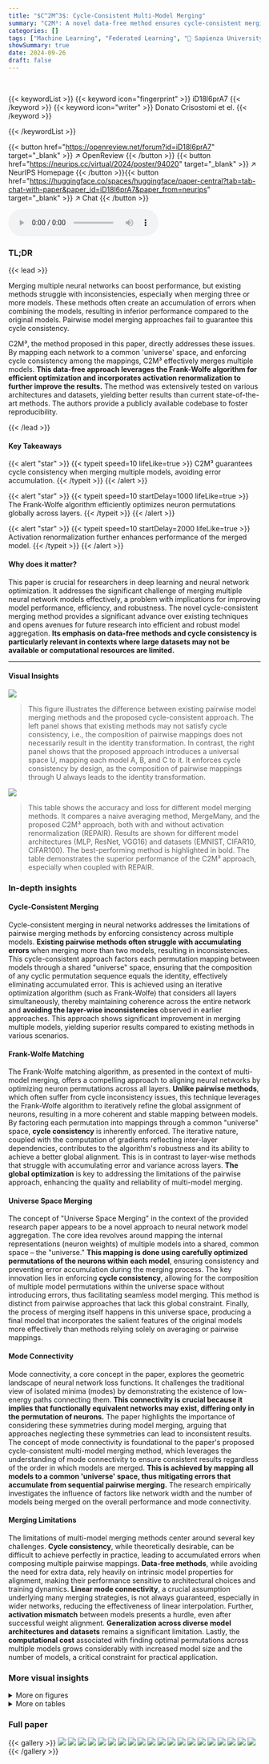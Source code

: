 ```yaml
---
title: "$C^2M^3$: Cycle-Consistent Multi-Model Merging"
summary: "C2M³: A novel data-free method ensures cycle-consistent merging of neural networks, significantly improving model aggregation across various architectures and datasets."
categories: []
tags: ["Machine Learning", "Federated Learning", "🏢 Sapienza University of Rome",]
showSummary: true
date: 2024-09-26
draft: false
---
```


<br>

{{< keywordList >}}
{{< keyword icon="fingerprint" >}} iD18l6prA7 {{< /keyword >}}
{{< keyword icon="writer" >}} Donato Crisostomi et el. {{< /keyword >}}
 
{{< /keywordList >}}

{{< button href="https://openreview.net/forum?id=iD18l6prA7" target="_blank" >}}
↗ OpenReview
{{< /button >}}
{{< button href="https://neurips.cc/virtual/2024/poster/94020" target="_blank" >}}
↗ NeurIPS Homepage
{{< /button >}}{{< button href="https://huggingface.co/spaces/huggingface/paper-central?tab=tab-chat-with-paper&paper_id=iD18l6prA7&paper_from=neurips" target="_blank" >}}
↗ Chat
{{< /button >}}



<audio controls>
    <source src="https://ai-paper-reviewer.com/iD18l6prA7/podcast.wav" type="audio/wav">
    Your browser does not support the audio element.
</audio>


### TL;DR


{{< lead >}}

Merging multiple neural networks can boost performance, but existing methods struggle with inconsistencies, especially when merging three or more models.  These methods often create an accumulation of errors when combining the models, resulting in inferior performance compared to the original models.  Pairwise model merging approaches fail to guarantee this cycle consistency.



C2M³, the method proposed in this paper, directly addresses these issues. By mapping each network to a common 'universe' space, and enforcing cycle consistency among the mappings, C2M³ effectively merges multiple models.  **This data-free approach leverages the Frank-Wolfe algorithm for efficient optimization and incorporates activation renormalization to further improve the results.** The method was extensively tested on various architectures and datasets, yielding better results than current state-of-the-art methods.  The authors provide a publicly available codebase to foster reproducibility.

{{< /lead >}}


#### Key Takeaways

{{< alert "star" >}}
{{< typeit speed=10 lifeLike=true >}} C2M³ guarantees cycle consistency when merging multiple models, avoiding error accumulation. {{< /typeit >}}
{{< /alert >}}

{{< alert "star" >}}
{{< typeit speed=10 startDelay=1000 lifeLike=true >}} The Frank-Wolfe algorithm efficiently optimizes neuron permutations globally across layers. {{< /typeit >}}
{{< /alert >}}

{{< alert "star" >}}
{{< typeit speed=10 startDelay=2000 lifeLike=true >}} Activation renormalization further enhances performance of the merged model. {{< /typeit >}}
{{< /alert >}}

#### Why does it matter?
This paper is crucial for researchers in deep learning and neural network optimization.  It addresses the significant challenge of merging multiple neural network models effectively, a problem with implications for improving model performance, efficiency, and robustness. The novel cycle-consistent merging method provides a significant advance over existing techniques and opens avenues for future research into efficient and robust model aggregation.  **Its emphasis on data-free methods and cycle consistency is particularly relevant in contexts where large datasets may not be available or computational resources are limited.**

------
#### Visual Insights



![](https://ai-paper-reviewer.com/iD18l6prA7/figures_1_1.jpg)

> This figure illustrates the difference between existing pairwise model merging methods and the proposed cycle-consistent approach. The left panel shows that existing methods may not satisfy cycle consistency, i.e., the composition of pairwise mappings does not necessarily result in the identity transformation. In contrast, the right panel shows that the proposed approach introduces a universal space U, mapping each model A, B, and C to it. It enforces cycle consistency by design, as the composition of pairwise mappings through U always leads to the identity transformation.





![](https://ai-paper-reviewer.com/iD18l6prA7/tables_6_1.jpg)

> This table shows the accuracy and loss for different model merging methods.  It compares a naive averaging method, MergeMany, and the proposed C2M³ approach, both with and without activation renormalization (REPAIR). Results are shown for different model architectures (MLP, ResNet, VGG16) and datasets (EMNIST, CIFAR10, CIFAR100). The best-performing method is highlighted in bold. The table demonstrates the superior performance of the C2M³ approach, especially when coupled with REPAIR.





### In-depth insights


#### Cycle-Consistent Merging
Cycle-consistent merging in neural networks addresses the limitations of pairwise merging methods by enforcing consistency across multiple models.  **Existing pairwise methods often struggle with accumulating errors** when merging more than two models, resulting in inconsistencies. This cycle-consistent approach factors each permutation mapping between models through a shared "universe" space, ensuring that the composition of any cyclic permutation sequence equals the identity, effectively eliminating accumulated error. This is achieved using an iterative optimization algorithm (such as Frank-Wolfe) that considers all layers simultaneously, thereby maintaining coherence across the entire network and **avoiding the layer-wise inconsistencies** observed in earlier approaches.  This approach shows significant improvement in merging multiple models, yielding superior results compared to existing methods in various scenarios.

#### Frank-Wolfe Matching
The Frank-Wolfe matching algorithm, as presented in the context of multi-model merging, offers a compelling approach to aligning neural networks by optimizing neuron permutations across all layers.  **Unlike pairwise methods**, which often suffer from cycle inconsistency issues, this technique leverages the Frank-Wolfe algorithm to iteratively refine the global assignment of neurons, resulting in a more coherent and stable mapping between models. By factoring each permutation into mappings through a common "universe" space, **cycle consistency** is inherently enforced.  The iterative nature, coupled with the computation of gradients reflecting inter-layer dependencies, contributes to the algorithm's robustness and its ability to achieve a better global alignment. This is in contrast to layer-wise methods that struggle with accumulating error and variance across layers. **The global optimization** is key to addressing the limitations of the pairwise approach, enhancing the quality and reliability of multi-model merging.

#### Universe Space Merging
The concept of "Universe Space Merging" in the context of the provided research paper appears to be a novel approach to neural network model aggregation.  The core idea revolves around mapping the internal representations (neuron weights) of multiple models into a shared, common space – the "universe." **This mapping is done using carefully optimized permutations of the neurons within each model**, ensuring consistency and preventing error accumulation during the merging process.  The key innovation lies in enforcing **cycle consistency**, allowing for the composition of multiple model permutations within the universe space without introducing errors, thus facilitating seamless model merging. This method is distinct from pairwise approaches that lack this global constraint. Finally, the process of merging itself happens in this universe space, producing a final model that incorporates the salient features of the original models more effectively than methods relying solely on averaging or pairwise mappings.

#### Mode Connectivity
Mode connectivity, a core concept in the paper, explores the geometric landscape of neural network loss functions.  It challenges the traditional view of isolated minima (modes) by demonstrating the existence of low-energy paths connecting them.  **This connectivity is crucial because it implies that functionally equivalent networks may exist, differing only in the permutation of neurons.** The paper highlights the importance of considering these symmetries during model merging, arguing that approaches neglecting these symmetries can lead to inconsistent results. The concept of mode connectivity is foundational to the paper's proposed cycle-consistent multi-model merging method, which leverages the understanding of mode connectivity to ensure consistent results regardless of the order in which models are merged.  **This is achieved by mapping all models to a common 'universe' space, thus mitigating errors that accumulate from sequential pairwise merging.** The research empirically investigates the influence of factors like network width and the number of models being merged on the overall performance and mode connectivity.

#### Merging Limitations
The limitations of multi-model merging methods center around several key challenges.  **Cycle consistency**, while theoretically desirable, can be difficult to achieve perfectly in practice, leading to accumulated errors when composing multiple pairwise mappings.  **Data-free methods**, while avoiding the need for extra data, rely heavily on intrinsic model properties for alignment, making their performance sensitive to architectural choices and training dynamics.  **Linear mode connectivity**, a crucial assumption underlying many merging strategies, is not always guaranteed, especially in wider networks, reducing the effectiveness of linear interpolation.  Further, **activation mismatch** between models presents a hurdle, even after successful weight alignment.  **Generalization across diverse model architectures and datasets** remains a significant limitation.  Lastly, the **computational cost** associated with finding optimal permutations across multiple models grows considerably with increased model size and the number of models, a critical constraint for practical application.


### More visual insights

<details>
<summary>More on figures
</summary>


![](https://ai-paper-reviewer.com/iD18l6prA7/figures_2_1.jpg)

> This figure shows a 2D projection of the loss landscape for three models (A, B, C) before and after mapping them to a common 'universe' space using the proposed Cycle-Consistent Multi-Model Merging (C2M³) method.  The left panel shows the original loss landscapes, demonstrating that the models reside in separate basins. The right panel depicts the same models after being mapped to the universe space. Notably, their loss landscapes now overlap significantly, indicating that the models reside within the same basin in the universe space. This illustrates the core concept of C2M³, which uses the universe space as a bridge to ensure cycle-consistency and facilitates effective model merging.


![](https://ai-paper-reviewer.com/iD18l6prA7/figures_5_1.jpg)

> This figure shows a 2D projection of the loss landscape for three models (ΘA, ΘB, ΘC) before and after being mapped to a common space called the 'universe'. The colors represent the loss values, with red indicating low loss and blue indicating high loss.  Before mapping, the models are in different basins (separate low-loss regions). After mapping to the universe space using the proposed method, all three models (π(ΘA), π(ΘB), π(ΘC)) are located in the same basin, demonstrating the effectiveness of the method in aligning models.


![](https://ai-paper-reviewer.com/iD18l6prA7/figures_5_2.jpg)

> This figure shows the accuracy of a model obtained by interpolating two models using the Git Re-Basin method.  The results are shown for different random optimization seeds.  The goal is to demonstrate the impact of the random seed on the performance of the Git Re-Basin method.


![](https://ai-paper-reviewer.com/iD18l6prA7/figures_6_1.jpg)

> This figure shows a 2D projection of the loss landscape for three models (ΘA, ΘB, ΘC) before and after mapping them to a common space called the 'universe'. The colors represent the loss values, with red indicating low loss and blue indicating high loss.  Before the mapping, the models are in separate basins (low-loss regions), indicating they are isolated. After mapping to the universe, the models are in the same basin, demonstrating that the mapping successfully aligns them.


![](https://ai-paper-reviewer.com/iD18l6prA7/figures_6_2.jpg)

> This figure shows a 2D projection of the loss landscape for three models (ΘA, ΘB, ΘC) before and after they are mapped to a common space called the 'universe'.  The colors represent the loss value, with red indicating low loss (basins) and blue indicating high loss. Before mapping, the models are in separate basins, but after mapping to the universe space, they all lie within the same basin, indicating better mode connectivity.


![](https://ai-paper-reviewer.com/iD18l6prA7/figures_7_1.jpg)

> This figure shows a 2D projection of the loss landscape for three models (A, B, C) before and after they are mapped to a common space called the 'universe'. The left panel shows the original loss landscape where each model is in a separate basin. The right panel shows the loss landscape after the models have been mapped to the universe space, where all three models are located in the same basin. The redder zones indicate lower loss (better regions) and bluer zones indicate higher loss. This illustrates the concept of using a common space to align the models and merge them more effectively.


![](https://ai-paper-reviewer.com/iD18l6prA7/figures_7_2.jpg)

> This figure visualizes the loss landscape before and after applying a transformation (mapping to the universe) to three models (ΘA, ΘB, ΘC). The left panel (a) shows the original landscape where the models are in separate basins (high-energy barriers). The right panel (b) shows the landscape after the transformation, where the transformed models (π(ΘA), π(ΘB), π(ΘC)) now reside within the same basin (low-energy region). This demonstrates that cycle-consistent multi-model merging successfully aligns the models into a common space.


![](https://ai-paper-reviewer.com/iD18l6prA7/figures_7_3.jpg)

> This figure shows a 2D projection of the loss landscape for three models (A, B, and C) before and after mapping them to a common 'universe' space. The left panel (a) shows the loss landscape for ResNet20 models trained on CIFAR100, while the right panel (b) shows the loss landscape for MLP models trained on MNIST.  Before the mapping, the models are in separate basins (red regions indicate low-loss areas corresponding to local minima or basins), separated by high-energy barriers (blue regions indicate high-loss areas). However, after mapping to the universe space using the proposed Cycle-Consistent Multi-Model Merging (C2M³) method, the three models are now located in the same basin, indicating improved mode connectivity.


![](https://ai-paper-reviewer.com/iD18l6prA7/figures_7_4.jpg)

> This figure visualizes the loss landscape before and after applying a transformation to map models into a shared 'universe' space.  The left panel (a) shows the loss landscape for ResNet20 on CIFAR100, and the right panel (b) shows the loss landscape for an MLP on MNIST.  In both cases, the models (ΘA, ΘB, ΘC) initially occupy distinct basins (low-loss regions shown in red). After the transformation (resulting in models π(ΘA), π(ΘΒ), π(Θc) in the universe space), the models are all located within a single basin, indicating a higher degree of connectivity. The visualization highlights how the proposed method improves the connectivity of different models by aligning them in the universe space.


![](https://ai-paper-reviewer.com/iD18l6prA7/figures_8_1.jpg)

> This figure shows the loss landscape of three models before and after being mapped to a shared 'universe' space.  Before mapping (left), the models occupy distinct basins (low-loss regions) implying isolation.  After mapping to the universe space (right), all models reside within the same basin indicating that they are now connected. This visualizes the core concept of cycle-consistent multi-model merging where models are first mapped to a common space before being averaged.


![](https://ai-paper-reviewer.com/iD18l6prA7/figures_8_2.jpg)

> This figure shows a 2D projection of the loss landscape for three models (A, B, and C) before and after being mapped to a common 'universe' space.  The colors represent the loss values, with red indicating low loss (basins) and blue indicating high loss. Before the mapping, the models are in separate basins, implying isolated minima. However, after mapping to the universe space using the proposed cycle-consistent method, the models are all located within the same basin, illustrating the success of the approach in aligning the models.


![](https://ai-paper-reviewer.com/iD18l6prA7/figures_15_1.jpg)

> This figure shows a 2D projection of the loss landscape for three models (A, B, and C) before and after applying a transformation that maps them to a common 'universe' space.  The visualization helps illustrate the concept of cycle consistency in multi-model merging. Before the transformation, the models are in separate basins (low-loss regions).  After mapping to the universe space, the transformed models (π(ΘA), π(ΘB), π(ΘC)) reside within the same basin, indicating that the method effectively aligns the models by finding consistent permutations across layers.


![](https://ai-paper-reviewer.com/iD18l6prA7/figures_16_1.jpg)

> This figure shows a 2D projection of the loss landscape for three models (A, B, C) before and after being mapped to a common 'universe' space.  The colormap represents the loss values, with red indicating low loss (basins) and blue indicating high loss. Before mapping, the models are in different basins, suggesting isolation.  After mapping to the universe space via a learned transformation, all three models reside in the same basin, indicating that the models' respective modes (low-loss regions) have been brought into proximity. This demonstrates the effectiveness of the proposed Cycle-Consistent Multi-Model Merging (C2M³) method in aligning models.


![](https://ai-paper-reviewer.com/iD18l6prA7/figures_16_2.jpg)

> This figure shows a 2D projection of the loss landscape for three models (ΘA, ΘB, ΘC) before and after mapping them to a common 'universe' space using the proposed Cycle-Consistent Multi-Model Merging (C2M³) method.  The left panel shows the original models, which are in separate basins (low-loss regions). The right panel shows the models after mapping to the universe, demonstrating that the models now reside within the same basin, indicating successful alignment and mode connectivity.


![](https://ai-paper-reviewer.com/iD18l6prA7/figures_20_1.jpg)

> This figure visualizes the loss landscape before and after applying a transformation to map models into a common 'universe' space.  The left panel (a) shows the original loss landscape for three models (ΘA, ΘB, ΘC), illustrating separate basins.  The right panel (b) shows the loss landscape after the transformation (π(ΘA), π(ΘB), π(ΘC)), demonstrating that the models now reside within the same basin in the universe space.  The color scheme uses red for low-loss areas and blue for high-loss areas.


![](https://ai-paper-reviewer.com/iD18l6prA7/figures_22_1.jpg)

> This figure visualizes the loss landscapes before and after applying a transformation to a common 'universe' space.  It shows that, in the original space, the three models (ΘA, ΘB, ΘC) are in separate basins (low-loss regions). After mapping them to the universe space using a transformation (represented by π), all three models (π(ΘΑ), π(ΘΒ), π(Θc)) now reside in the same basin, indicating a more connected and unified representation.


![](https://ai-paper-reviewer.com/iD18l6prA7/figures_22_2.jpg)

> This figure shows a 2D projection of the loss landscape for three models (ΘA, ΘB, ΘC) before and after being mapped to a common 'universe' space.  The mapping process aims to align the models by finding optimal permutations of their neurons. Before mapping, the models are located in separate basins (low-loss regions), indicating isolation. After mapping to the universe, the models' corresponding images (π(ΘA), π(ΘB), π(ΘC)) are all found in the same basin.  The plot visually demonstrates how the proposed method successfully connects and merges the models into a common region, highlighting improved mode connectivity.


![](https://ai-paper-reviewer.com/iD18l6prA7/figures_24_1.jpg)

> This figure shows a 2D projection of the loss landscape for three models (ΘA, ΘB, ΘC) before and after mapping them to a common 'universe' space (π(ΘA), π(ΘB), π(ΘC)). The colormap represents the loss value, with red indicating low loss and blue indicating high loss.  Before the mapping, the models are in separate basins (low-loss regions). After mapping to the universe space, all three models are clustered together in a single basin, indicating that the universe space successfully aligns the models.


![](https://ai-paper-reviewer.com/iD18l6prA7/figures_24_2.jpg)

> This figure shows a 2D projection of the loss landscape for three models (ΘA, ΘB, ΘC) before and after being mapped to a common 'universe' space.  Before mapping, the models are in separate basins (low-loss regions), indicating isolation.  After mapping to the universe, all three models (π(ΘA), π(ΘB), π(ΘC)) are located in the same basin, demonstrating that the proposed cycle-consistent method effectively aligns the models.


![](https://ai-paper-reviewer.com/iD18l6prA7/figures_24_3.jpg)

> This figure visualizes the loss landscape before and after mapping models to a common 'universe' space.  It shows that in the original space (left), the three models (A, B, C) reside in distinct basins, separated by high-energy barriers. However, after transforming the models to the universe space (right), they are all situated in the same basin, indicating improved connectivity and facilitating the merging process.


![](https://ai-paper-reviewer.com/iD18l6prA7/figures_24_4.jpg)

> This figure shows a 2D projection of the loss landscape for three models (ΘA, ΘB, ΘC) before and after being mapped to a shared 'universe' space using the proposed Cycle-Consistent Multi-Model Merging method. The left panel shows the original models, demonstrating that they reside in separate basins (low-loss regions).  The right panel shows the models after being mapped to the universe space, highlighting that they now all reside within the same basin. This visually demonstrates the method's ability to align models from different loss landscapes, facilitating subsequent merging.


![](https://ai-paper-reviewer.com/iD18l6prA7/figures_24_5.jpg)

> This figure shows a 2D projection of the loss landscape for three models (ΘA, ΘB, ΘC) before and after mapping them to a common 'universe' space (π(ΘA), π(ΘB), π(ΘC)).  The color scheme represents the loss value, with red indicating low loss (likely basins) and blue representing high loss. The key observation is that after mapping to the universe space, the three models now reside in the same basin, suggesting a successful alignment by the proposed method.


![](https://ai-paper-reviewer.com/iD18l6prA7/figures_24_6.jpg)

> This figure shows a 2D projection of the loss landscape for three models (ΘA, ΘB, ΘC) before and after they are mapped to a common 'universe' space using the proposed cycle-consistent multi-model merging method. The red regions represent low-loss areas (basins), and blue regions represent high-loss areas.  The key observation is that after mapping to the universe space (right), all three models are located within the same low-loss basin, highlighting the effectiveness of the proposed method in aligning the models and eliminating the mode isolation problem.


</details>




<details>
<summary>More on tables
</summary>


![](https://ai-paper-reviewer.com/iD18l6prA7/tables_15_1.jpg)
> This table shows the accuracy and loss of merged models resulting from merging 5 models with different initializations.  It compares the performance of the proposed C2M³ method with a naive averaging approach and the MergeMany algorithm.  The results are presented for different architectures (MLP, ResNet, VGG16) and datasets (EMNIST, CIFAR10, CIFAR100). The best results for each configuration are highlighted in bold.  The '+' symbol indicates that REPAIR (activation renormalization) was applied to the merged model. The table highlights the consistent improvement in accuracy and reduction in loss achieved by C2M³ compared to the baseline methods.

![](https://ai-paper-reviewer.com/iD18l6prA7/tables_18_1.jpg)
> This table presents the accuracy and loss of the merged model obtained by merging five models trained with different initializations using different model merging methods: Naive averaging, MergeMany, C2M³, and C2M³ with the REPAIR post-processing technique.  The results are shown for various datasets and model architectures (MLP, ResNet, and VGG16).  The table highlights the superiority of the C2M³ approach, especially when combined with REPAIR, in achieving higher accuracy and lower loss compared to other methods.  It demonstrates the effectiveness of the proposed cycle-consistent multi-model merging method in improving model performance.

![](https://ai-paper-reviewer.com/iD18l6prA7/tables_18_2.jpg)
> This table shows the mean and standard deviation of the training and testing loss barriers for different model matching methods on the CIFAR100 dataset. Three methods are compared: a naive averaging method, the Git Re-Basin method, and the Frank-Wolfe method proposed in the paper.  The results indicate the performance of each method in aligning two models by measuring the loss barrier between them.

![](https://ai-paper-reviewer.com/iD18l6prA7/tables_18_3.jpg)
> This table shows the accuracy and loss of merged models trained with different initializations, comparing the proposed C2M³ method against baselines.  It highlights the improvement achieved by C2M³ and the effect of post-processing using the REPAIR method.

![](https://ai-paper-reviewer.com/iD18l6prA7/tables_19_1.jpg)
> This table shows the accuracy and loss for a merged model created using different methods. Five models were initially trained with different initializations. The methods compared include a naive averaging of weights, the MergeMany approach, and the proposed C2M³ approach, both with and without activation renormalization (REPAIR).  The results are shown for various architectures (MLP, ResNet, VGG16) and datasets (EMNIST, CIFAR10, CIFAR100). The best results for each scenario are bolded, highlighting the effectiveness of the C2M³ method, particularly when coupled with REPAIR.

![](https://ai-paper-reviewer.com/iD18l6prA7/tables_19_2.jpg)
> This table presents the test barrier values obtained when interpolating between three ResNet20 models with 2x width using different initialization strategies for the permutation matrices: identity matrix (id), barycenter of doubly stochastic matrices (barycenter), and Sinkhorn initialization (Sinkhorn).  The results show that the constant initializations (identity and barycenter) perform reasonably well, offering the added benefit of zero variance in results.  However, if computation cost is not an issue, running multiple trials with Sinkhorn initialization and selecting the best result could potentially improve accuracy slightly, though this trades efficiency for marginal gains.

![](https://ai-paper-reviewer.com/iD18l6prA7/tables_19_3.jpg)
> This table presents the accuracy and loss values achieved by different model merging methods on various datasets when merging 5 models with different initializations.  The methods compared include a naive averaging of weights, the MergeMany approach, and the proposed C2M³ approach, both with and without activation renormalization (REPAIR). The table highlights the superior performance of the C2M³ method, especially when coupled with REPAIR, showcasing its ability to effectively merge models trained with diverse initializations while achieving better accuracy and lower loss than existing methods.

![](https://ai-paper-reviewer.com/iD18l6prA7/tables_20_1.jpg)
> This table compares the accuracy and loss of a merged model created using different methods, including a naive averaging approach, the MergeMany approach, and the proposed C2M³ method, both with and without activation renormalization (REPAIR).  Five models, each trained with different initializations, are merged. The results show that C2M³ significantly outperforms the other methods in terms of accuracy and loss, particularly when REPAIR is applied.

![](https://ai-paper-reviewer.com/iD18l6prA7/tables_21_1.jpg)
> This table presents the accuracy and loss of models obtained by merging five models that were trained with different initializations.  The results are compared for different architectures (MLP, ResNet, and VGG16) on different datasets (EMNIST, CIFAR10, and CIFAR100). Two different merging methods are shown: C2M³ and MergeMany.  A naive approach (averaging weights without any matching) is also included as a baseline. The table shows that C2M³ consistently outperforms both the MergeMany algorithm and the naive baseline in terms of accuracy and loss. It also shows that applying the REPAIR technique to the merged models can improve the results further.

</details>




### Full paper

{{< gallery >}}
<img src="https://ai-paper-reviewer.com/iD18l6prA7/1.png" class="grid-w50 md:grid-w33 xl:grid-w25" />
<img src="https://ai-paper-reviewer.com/iD18l6prA7/2.png" class="grid-w50 md:grid-w33 xl:grid-w25" />
<img src="https://ai-paper-reviewer.com/iD18l6prA7/3.png" class="grid-w50 md:grid-w33 xl:grid-w25" />
<img src="https://ai-paper-reviewer.com/iD18l6prA7/4.png" class="grid-w50 md:grid-w33 xl:grid-w25" />
<img src="https://ai-paper-reviewer.com/iD18l6prA7/5.png" class="grid-w50 md:grid-w33 xl:grid-w25" />
<img src="https://ai-paper-reviewer.com/iD18l6prA7/6.png" class="grid-w50 md:grid-w33 xl:grid-w25" />
<img src="https://ai-paper-reviewer.com/iD18l6prA7/7.png" class="grid-w50 md:grid-w33 xl:grid-w25" />
<img src="https://ai-paper-reviewer.com/iD18l6prA7/8.png" class="grid-w50 md:grid-w33 xl:grid-w25" />
<img src="https://ai-paper-reviewer.com/iD18l6prA7/9.png" class="grid-w50 md:grid-w33 xl:grid-w25" />
<img src="https://ai-paper-reviewer.com/iD18l6prA7/10.png" class="grid-w50 md:grid-w33 xl:grid-w25" />
<img src="https://ai-paper-reviewer.com/iD18l6prA7/11.png" class="grid-w50 md:grid-w33 xl:grid-w25" />
<img src="https://ai-paper-reviewer.com/iD18l6prA7/12.png" class="grid-w50 md:grid-w33 xl:grid-w25" />
<img src="https://ai-paper-reviewer.com/iD18l6prA7/13.png" class="grid-w50 md:grid-w33 xl:grid-w25" />
<img src="https://ai-paper-reviewer.com/iD18l6prA7/14.png" class="grid-w50 md:grid-w33 xl:grid-w25" />
<img src="https://ai-paper-reviewer.com/iD18l6prA7/15.png" class="grid-w50 md:grid-w33 xl:grid-w25" />
<img src="https://ai-paper-reviewer.com/iD18l6prA7/16.png" class="grid-w50 md:grid-w33 xl:grid-w25" />
<img src="https://ai-paper-reviewer.com/iD18l6prA7/17.png" class="grid-w50 md:grid-w33 xl:grid-w25" />
<img src="https://ai-paper-reviewer.com/iD18l6prA7/18.png" class="grid-w50 md:grid-w33 xl:grid-w25" />
<img src="https://ai-paper-reviewer.com/iD18l6prA7/19.png" class="grid-w50 md:grid-w33 xl:grid-w25" />
<img src="https://ai-paper-reviewer.com/iD18l6prA7/20.png" class="grid-w50 md:grid-w33 xl:grid-w25" />
{{< /gallery >}}
